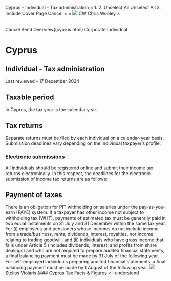 Cyprus - Individual - Tax administration
×
1.
2.
Unselect All
Unselect All
3.
Include Cover Page
Cancel
×
×
![](-/media/world-wide-tax-summaries/attachments/global---chris-wooley.ashx%3Frev=ac5e5f3223b34096b1afc2a6009c7320&revision=ac5e5f32-23b3-4096-b1af-c2a6009c7320&hash=859B7ADC84DC2CBEC9760E9E6EE7DE6D0A8BFCDF)
CW
Chris Wooley
×
######
Cancel
Send
Overview](cyprus.html)
Corporate
Individual
# Cyprus
## Individual - Tax administration
Last reviewed - 17 December 2024
## Taxable period
In Cyprus, the tax year is the calendar year.
## Tax returns
Separate returns must be filed by each individual on a calendar-year basis. Submission deadlines vary depending on the individual taxpayer’s profile.
### Electronic submissions
All individuals should be registered online and submit their income tax returns electronically. In this respect, the deadlines for the electronic submission of income tax returns are as follows:
## Payment of taxes
There is an obligation for PIT withholding on salaries under the pay-as-you-earn (PAYE) system. If a taxpayer has other income not subject to withholding tax (WHT), payments of estimated tax must be generally paid in two equal instalments on 31 July and 31 December within the same tax year.
For (i) employees and pensioners whose incomes do not include income from a trade/business, rents, dividends, interest, royalties, nor income relating to trading goodwill, and (ii) individuals who have gross income that falls under Article 5 (includes dividends, interest, and profits from share dealings) and who are not required to prepare audited financial statements, a final balancing payment must be made by 31 July of the following year.
For self-employed individuals preparing audited financial statements, a final balancing payment must be made by 1 August of the following year.
![](-/media/world-wide-tax-summaries/attachments/cyprus---stelios_violaris.ashx%3Frev=061a2a1e254e4d29a712e433dc3e024a&revision=061a2a1e-254e-4d29-a712-e433dc3e024a&hash=7CCF2CE6C6919A9E55BC3B25479D45FF2C508357)
Stelios Violaris
[### Cyprus Tax Facts & Figures
×
I understand